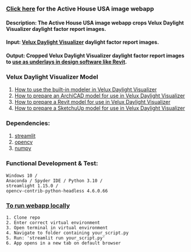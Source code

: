 ### [Click here](https://jpstaub-imageprocess-streamlit-imageprocess-streamlit-m0xso8.streamlit.app/) for the Active House USA image webapp

#### Description: The Active House USA image webapp crops Velux Daylight Visualizer daylight factor report images.

#### Input: [Velux Daylight Visualizer](https://www.velux.com/what-we-do/digital-tools/daylight-visualizer) daylight factor report images.

#### Output: Cropped Velux Daylight Visualizer daylight factor report images to [use as underlays in design software like Revit](https://www.youtube.com/watch?v=J5ilicWeNCs).

### Velux Daylight Visualizer Model
1. [How to use the built-in modeler in Velux Daylight Visualizer](https://www.youtube.com/watch?v=A5uMw3-Csow&list=PLkcNb1pNGUW5GCfDUrBKuLWlNFjYQg-M5&index=1)
2. [How to prepare an ArchiCAD model for use in Velux Daylight Visualizer](https://www.youtube.com/watch?v=Tk4dOsqmcW0&list=PLkcNb1pNGUW5GCfDUrBKuLWlNFjYQg-M5&index=2)
3. [How to prepare a Revit model for use in Velux Daylight Visualizer](https://www.youtube.com/watch?v=tFcZK5KDHQ4&list=PLkcNb1pNGUW5GCfDUrBKuLWlNFjYQg-M5&index=3)
4. [How to prepare a SketchuUp model for use in Velux Daylight Visualizer](https://www.youtube.com/watch?v=4ygLQ-jCaO8&list=PLkcNb1pNGUW5GCfDUrBKuLWlNFjYQg-M5&index=4)

### Dependencies:
1. [streamlit](https://pypi.org/project/xgbxml/)
2. [opencv](https://test.pypi.org/project/topologicpy/)
3. [numpy](https://pypi.org/project/numpy/)

### Functional Development & Test:
    Windows 10 /
    Anaconda / Spyder IDE / Python 3.10 /
    streamlight 1.15.0 /
    opencv-contrib-python-headless 4.6.0.66

### [To run webapp locally](https://docs.streamlit.io/knowledge-base/using-streamlit/how-do-i-run-my-streamlit-script)
    1. Clone repo
	2. Enter correct virtual environment
	3. Open terminal in virtual environment
	4. Navigate to folder containing your_script.py
	5. Run: 'streamlit run your_script.py'
	6. App opens in a new tab on default browser